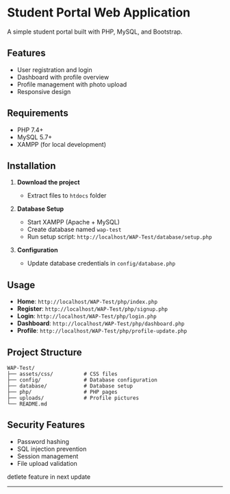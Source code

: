 # Student Portal Web Application

A simple student portal built with PHP, MySQL, and Bootstrap.

## Features

- User registration and login
- Dashboard with profile overview
- Profile management with photo upload
- Responsive design

## Requirements

- PHP 7.4+
- MySQL 5.7+
- XAMPP (for local development)

## Installation

1. **Download the project**
   - Extract files to `htdocs` folder

2. **Database Setup**
   - Start XAMPP (Apache + MySQL)
   - Create database named `wap-test`
   - Run setup script: `http://localhost/WAP-Test/database/setup.php`

3. **Configuration**
   - Update database credentials in `config/database.php`

## Usage

- **Home**: `http://localhost/WAP-Test/php/index.php`
- **Register**: `http://localhost/WAP-Test/php/signup.php`
- **Login**: `http://localhost/WAP-Test/php/login.php`
- **Dashboard**: `http://localhost/WAP-Test/php/dashboard.php`
- **Profile**: `http://localhost/WAP-Test/php/profile-update.php`

## Project Structure

```
WAP-Test/
├── assets/css/          # CSS files
├── config/              # Database configuration
├── database/            # Database setup
├── php/                 # PHP pages
├── uploads/             # Profile pictures
└── README.md
```

## Security Features

- Password hashing
- SQL injection prevention
- Session management
- File upload validation

detlete feature in next update


---

